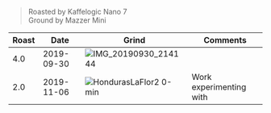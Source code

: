 > Roasted by Kaffelogic Nano 7<br>
> Ground by Mazzer Mini

| Roast | Date       | Grind | Comments |
|-------|------------|-------|----------
| 4.0   | 2019-09-30 | ![IMG_20190930_214144](https://user-images.githubusercontent.com/2862029/65863884-76a77e80-e3cd-11e9-972c-c0a6ab7d5201.jpg) | 
| 2.0 | 2019-11-06 | ![HondurasLaFlor2 0-min](https://user-images.githubusercontent.com/2862029/68875133-30349600-0767-11ea-8cae-3dd9a9c3ed62.jpeg) | Work experimenting with
